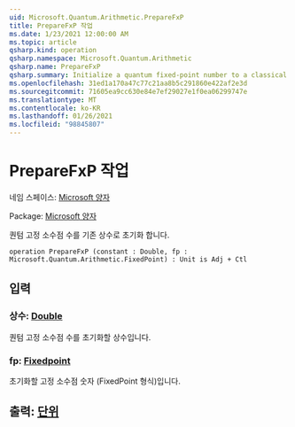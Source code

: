 ```yaml
---
uid: Microsoft.Quantum.Arithmetic.PrepareFxP
title: PrepareFxP 작업
ms.date: 1/23/2021 12:00:00 AM
ms.topic: article
qsharp.kind: operation
qsharp.namespace: Microsoft.Quantum.Arithmetic
qsharp.name: PrepareFxP
qsharp.summary: Initialize a quantum fixed-point number to a classical constant.
ms.openlocfilehash: 31ed1a170a47c77c21aa8b5c291860e422af2e3d
ms.sourcegitcommit: 71605ea9cc630e84e7ef29027e1f0ea06299747e
ms.translationtype: MT
ms.contentlocale: ko-KR
ms.lasthandoff: 01/26/2021
ms.locfileid: "98845807"
---
```

# <a name="preparefxp-operation"></a>PrepareFxP 작업

네임 스페이스: [Microsoft 양자](xref:Microsoft.Quantum.Arithmetic)

Package: [Microsoft 양자](https://nuget.org/packages/Microsoft.Quantum.Numerics)


퀀텀 고정 소수점 수를 기존 상수로 초기화 합니다.

```qsharp
operation PrepareFxP (constant : Double, fp : Microsoft.Quantum.Arithmetic.FixedPoint) : Unit is Adj + Ctl
```


## <a name="input"></a>입력

### <a name="constant--double"></a>상수: [Double](xref:microsoft.quantum.lang-ref.double)

퀀텀 고정 소수점 수를 초기화할 상수입니다.


### <a name="fp--fixedpoint"></a>fp: [Fixedpoint](xref:Microsoft.Quantum.Arithmetic.FixedPoint)

초기화할 고정 소수점 숫자 (FixedPoint 형식)입니다.



## <a name="output--unit"></a>출력: [단위](xref:microsoft.quantum.lang-ref.unit)

